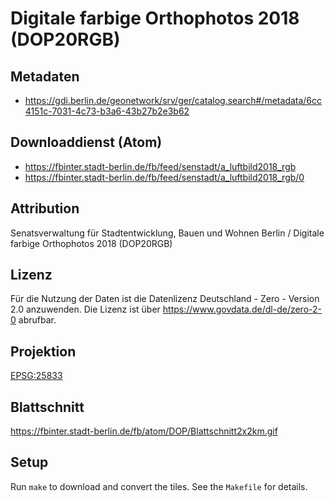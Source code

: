 Digitale farbige Orthophotos 2018 (DOP20RGB)
============================================

## Metadaten

* https://gdi.berlin.de/geonetwork/srv/ger/catalog.search#/metadata/6cc4151c-7031-4c73-b3a6-43b27b2e3b62

## Downloaddienst (Atom)

* https://fbinter.stadt-berlin.de/fb/feed/senstadt/a_luftbild2018_rgb
* https://fbinter.stadt-berlin.de/fb/feed/senstadt/a_luftbild2018_rgb/0

## Attribution

Senatsverwaltung für Stadtentwicklung, Bauen und Wohnen Berlin / Digitale farbige Orthophotos 2018 (DOP20RGB)

## Lizenz

Für die Nutzung der Daten ist die Datenlizenz Deutschland - Zero - Version 2.0 anzuwenden.
Die Lizenz ist über https://www.govdata.de/dl-de/zero-2-0 abrufbar.

## Projektion

[EPSG:25833](http://spatialreference.org/ref/epsg/25833/)

## Blattschnitt

https://fbinter.stadt-berlin.de/fb/atom/DOP/Blattschnitt2x2km.gif

## Setup

Run `make` to download and convert the tiles. See the `Makefile` for details.
